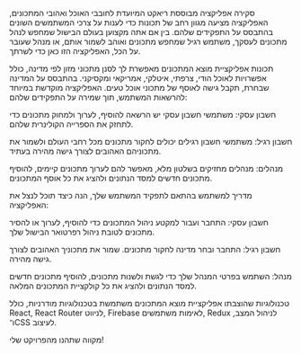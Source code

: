 

סקירה
 אפליקציה מבוססת ריאקט המיועדת לחובבי האוכל ואהובי המתכונים, האפליקציה מציעה מגוון רחב של תכונות כדי לענות על צרכי המשתמשים השונים בהתבסס על התפקידים שלהם. בין אם אתה מקצוען בעולם הבישול שמחפש לנהל מתכונים לעסקך, משתמש רגיל שמחפש מתכונים ואוהב לשמור אותם, או מנהל שעובר על הכל, האפליקציה הזו כאן כדי לשרתך.

תכונות
אפליקציית מוצא המתכונים מאפשרת לך לסנן מתכוני מזון לפי מדינה, כולל אפשרויות לאוכל הודי, צרפתי, איטלקי, אמריקאי ומקסיקני. בהתבסס על המדינה שבחרת, תקבל גישה לאוסף של מתכוני אוכל טעים. האפליקציה מוקדשת במיוחד להרשאות המשתמש, תוך שמירה על התפקידים שלהם:

חשבון עסקי: משתמשי חשבון עסקי יש הרשאה להוסיף, לערוך ולמחוק מתכונים כדי לתחזק את הספרייה הקולינרית שלהם.

חשבון רגיל: משתמשי חשבון רגילים יכולים לחקור מתכונים מכל רחבי העולם ולשמור את מתכוניהם האהובים לצורך גישה מהירה בעתיד.

מנהלים: מנהלים מחזיקים בשלטון מלא, מאפשר להם לערוך מתכונים קיימים, להוסיף מתכונים חדשים למסד הנתונים ולהציג את כל אוסף המתכונים.

מדריך למשתמש
בהתאם לתפקיד המשתמש שלך, הנה כיצד תוכל לנצל את האפליקציה:

חשבון עסקי: התחבר ועבור למקטע ניהול המתכונים כדי להוסיף, לערוך או להסיר מתכונים לטובת ניהול רפרטואר הבישול שלך.

חשבון רגיל: התחבר ובחר מדינה לחקור מתכונים. שמור את מתכוניך האהובים לצורך גישה מהירה.

מנהל: השתמש בפרטי המנהל שלך כדי לגשת ולשנות מתכונים, להוסיף מתכונים חדשים למסד הנתונים ולהציג את כל קולקציית המתכונים המלאה.

טכנולוגיות שהוצבתו
אפליקציית מוצא המתכונים משתמשת בטכנולוגיות מודרניות, כולל React, React Router לניווט, Firebase לאימות משתמשים, Redux לניהול המצב, ו־CSS לעיצוב.

מקווה שתהנו מהפרויקט שלי!